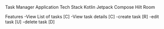 Task Manager Application
Tech Stack
Kotlin
Jetpack Compose
Hilt
Room

Features
-View List of tasks [C]
-View task details [C]
-create task [R]
-edit task [U]
-delete task [D]

